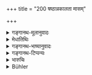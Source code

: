 +++
title = "200 षष्ठान्नकालता मासम्"

+++

<details><summary>गङ्गानथ-मूलानुवादः</summary>

For persons excommunicated from repasts, the purification consists in (a) eating at the sixth meal-time, reciting the Vedic text, and the daily offering of the ‘Sākala homa,’ for a month.—(200)
</details>

<details><summary>मेधातिथिः</summary>

**अपाङ्क्त्यास्** तृतीयाधाय उक्ताः (च्ड़्। म्ध् ३.१५७), येषां प्रतिपदं प्रायश्चित्तम् अन्यत्राम्नातम् । तेषां **मासं संहिताजपः** । **शाकलहोमः** **षष्ठान्नकालता** चेति समुच्चयः । काष्ठशलाकादि "देवकृतस्य" (व्स् ८.१३) इत्यादिभिर् मन्त्रैर् हूयते, स **शाकलहोमः** । **नित्य**ग्रहणं समाप्ते ऽपि संहिताजपे पुनः पुनर् आवृत्त्यर्थम्, यावन् मासः पूर्णः ॥ ११.२०० ॥
</details>

<details><summary>गङ्गानथ-भाष्यानुवादः</summary>

‘*Excommunicated from repasts*’—as described in Discourse III; in connection with each one of whom, distinct expiations have been prescribed elsewhere.

For these there should be, *for one month*—(a) the reciting of the Vedic text, (b) the ‘Sākala Homa’ and (c) eating at the sixth meal-time;—all three combined.

The ‘*Sākala Homa*’ is that which is offered with wooden sticks (?) and with the *mantra* ‘*Devakṛtasya*, etc., etc.’ (*Vāja-saneya-Saṃhitā*, 8. 13).

‘*Daily*.’—This has been added in older to show that even after the reciting of the Vedic text has been finished, this offering shall be continued, till the end of the month.—(200)
</details>

<details><summary>गङ्गानथ-टिप्पन्यः</summary>

See above 3.151 *et. seq*. for ‘*Apāṅktyas*’; and
*Śuklayajurveda-saṃhitā* (8.13) for the *Śākala-homas*.

This verse is quoted in *Aparārka* (p. 1158), which notes that the
‘*Apāṅktyas’'* have been described by Manu himself under the section on
‘*śrāddhas*’;—and in *Mitākṣarā* (3.286), and again under 3.289, where
it is added that the particular expiation to be performed is to be
determined by considerations of the caste of the offender and such other
circumstances.
</details>

<details><summary>भारुचिः</summary>

**अपाङ्क्त्याः** स्तेनपतितादयः । तथा चोक्तम्- "ये स्तेनपतितक्लीबाः" इत्य् एव्मादि । तेषां यान्य् अविहितप्रायश्चित्तान्य् अपङ्क्त्यकरणानि । तत्रेदं प्रायश्चित्तम् पूगयाजनादौ । शाकलहोमानां न विकल्पः पूर्वेण नित्यवचनात् ॥ ११.१९८–१९९ ॥
</details>

<details><summary>Bühler</summary>

201	To eat during a month at each sixth mealtime (only), to recite the Samhita (of a Veda), and (to perform) daily the Sakala oblations, are the means of purifying those excluded from society at repasts (Apanktya).
</details>
